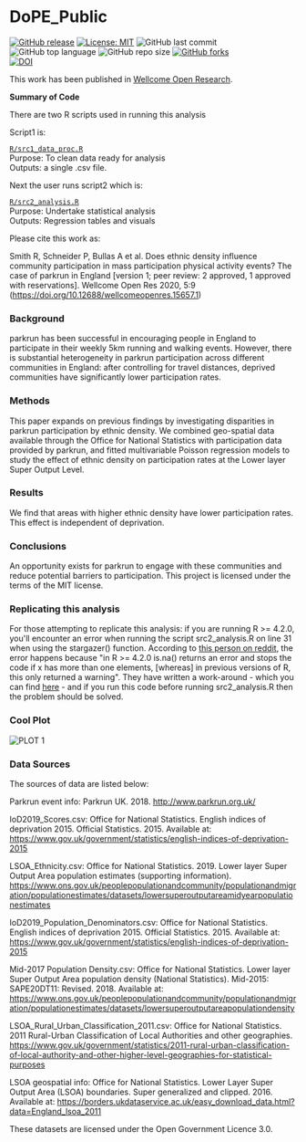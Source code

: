 # DoPE_Public

[![GitHub release](https://img.shields.io/badge/R-HEDS-green)](https://img.shields.io/badge/R-hello-green)
[![License: MIT](https://img.shields.io/badge/License-MIT-yellow.svg)](https://opensource.org/licenses/MIT)
![GitHub last commit](https://img.shields.io/github/last-commit/ScHARR-PHEDS/DoPE_Public?color=red&style=plastic)
![GitHub top language](https://img.shields.io/github/languages/top/ScHARR-PHEDS/DoPE_Public?style=plastic)
![GitHub repo size](https://img.shields.io/github/repo-size/ScHARR-PHEDS/DoPE_Public?style=plastic)
[![GitHub forks](https://img.shields.io/github/forks/ScHARR-PHEDS/DoPE_Public?style=social&label=Fork&maxAge=2592000)](https://GitHub.com/RobertASmith/shiny_healthy_economics/network/)
<br>
[![DOI](https://zenodo.org/badge/DOI/10.5281/zenodo.3596841.svg)](https://doi.org/10.5281/zenodo.3596841)

This work has been published in [Wellcome Open Research](https://wellcomeopenresearch.org/articles/5-9).

**Summary of Code**

There are two R scripts used in running this analysis

Script1 is: 

[`R/src1_data_proc.R`](https://github.com/ScHARR-PHEDS/DoPE_Public/blob/master/R/src1_data_proc.R)  
Purpose: To clean data ready for analysis  
Outputs: a single .csv file.

Next the user runs script2 which is: 

[`R/src2_analysis.R`](https://github.com/ScHARR-PHEDS/DoPE_Public/blob/master/R/src2_analysis.R)  
Purpose: Undertake statistical analysis     
Outputs: Regression tables and visuals

Please cite this work as:

Smith R, Schneider P, Bullas A et al. Does ethnic density influence community participation in mass participation physical activity events? The case of parkrun in England [version 1; peer review: 2 approved, 1 approved with reservations]. Wellcome Open Res 2020, 5:9 (https://doi.org/10.12688/wellcomeopenres.15657.1)

### Background
parkrun has been successful in encouraging people in England to participate in their weekly 5km running and walking events. However, there is substantial heterogeneity in parkrun participation across different communities in England: after controlling for travel distances, deprived communities have significantly lower participation rates.

### Methods
This paper expands on previous findings by investigating disparities in parkrun participation by ethnic density. We combined geo-spatial data available through the Office for National Statistics with participation data provided by parkrun, and fitted multivariable Poisson regression models to study the effect of ethnic density on participation rates at the Lower layer Super Output Level.

### Results
We find that areas with higher ethnic density have lower participation rates. This effect is independent of deprivation.

### Conclusions
An opportunity exists for parkrun to engage with these communities and reduce potential barriers to participation.
This project is licensed under the terms of the MIT license.

### Replicating this analysis
For those attempting to replicate this analysis: if you are running R >= 4.2.0, you'll encounter an error when running the script src2_analysis.R on line 31 when using the stargazer() function. According to [this person on reddit](https://www.reddit.com/r/rstats/comments/ucmtdn/comment/iamt5an/?utm_source=share&utm_medium=web2x&context=3), the error happens because "in R >= 4.2.0 is.na() returns an error and stops the code if x has more than one elements, [whereas] in previous versions of R, this only returned a warning". They have written a work-around - which you can find [here](https://gist.github.com/alexeyknorre/b0780836f4cec04d41a863a683f91b53) - and if you run this code before running src2_analysis.R then the problem should be solved. 

### Cool Plot
![PLOT 1](https://github.com/ScHARR-PHEDS/DoPE_Public/blob/master/output/colour_plot.png)

### Data Sources
The sources of data are listed below:

Parkrun event info: Parkrun UK. 2018. http://www.parkrun.org.uk/

IoD2019_Scores.csv: Office for National Statistics. English indices of deprivation 2015. Official Statistics. 2015. Available at: https://www.gov.uk/government/statistics/english-indices-of-deprivation-2015

LSOA_Ethnicity.csv: Office for National Statistics. 2019. Lower layer Super Output Area population estimates (supporting information). https://www.ons.gov.uk/peoplepopulationandcommunity/populationandmigration/populationestimates/datasets/lowersuperoutputareamidyearpopulationestimates

IoD2019_Population_Denominators.csv: Office for National Statistics. English indices of deprivation 2015. Official Statistics. 2015. Available at: https://www.gov.uk/government/statistics/english-indices-of-deprivation-2015

Mid-2017 Population Density.csv: Office for National Statistics. Lower layer Super Output Area population density (National Statistics). Mid-2015: SAPE20DT11: Revised. 2018. Available at: https://www.ons.gov.uk/peoplepopulationandcommunity/populationandmigration/populationestimates/datasets/lowersuperoutputareapopulationdensity

LSOA_Rural_Urban_Classification_2011.csv: Office for National Statistics. 2011 Rural-Urban Classification of Local Authorities and other geographies. https://www.gov.uk/government/statistics/2011-rural-urban-classification-of-local-authority-and-other-higher-level-geographies-for-statistical-purposes

LSOA geospatial info: Office for National Statistics. Lower Layer Super Output Area (LSOA) boundaries. Super generalized and clipped. 2016. Available at: https://borders.ukdataservice.ac.uk/easy_download_data.html?data=England_lsoa_2011

These datasets are licensed under the Open Government Licence 3.0. 
